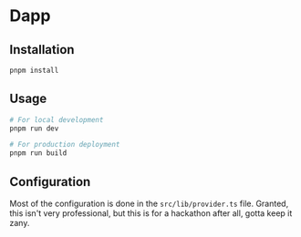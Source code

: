 # Dapp

## Installation

```bash
pnpm install
```

## Usage

```bash
# For local development
pnpm run dev

# For production deployment
pnpm run build
```

## Configuration

Most of the configuration is done in the `src/lib/provider.ts` file. Granted, this isn't very professional, but this is for a hackathon after all, gotta keep it zany.
